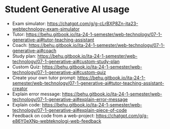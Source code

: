 # Student Generative AI usage



- Exam simulator: https://chatgpt.com/g/g-cLrBXP8Zn-ita23-webtechnology-exam-simulator
- Tutor: https://behu.gitbook.io/ita-24-1-semester/web-technology/07-1-generative-ai#tutor-teaching-assistant
- Coach: https://behu.gitbook.io/ita-24-1-semester/web-technology/07-1-generative-ai#coach
- Study plan: https://behu.gitbook.io/ita-24-1-semester/web-technology/07-1-generative-ai#custom-study-plan
- Custom Quiz: https://behu.gitbook.io/ita-24-1-semester/web-technology/07-1-generative-ai#custom-quiz
- Create your own tutor prompt: https://behu.gitbook.io/ita-24-1-semester/web-technology/07-1-generative-ai#tutor-teaching-assistant-creator
- Explain error message: https://behu.gitbook.io/ita-24-1-semester/web-technology/07-1-generative-ai#explain-error-message
- Explain code: https://behu.gitbook.io/ita-24-1-semester/web-technology/07-1-generative-ai#explain-piece-of-code
- Feedback on code from a web-project: https://chatgpt.com/g/g-e86Y0eXNp-webteknologi-web-feedback